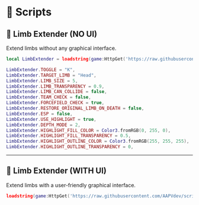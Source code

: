 # 📜 Scripts  

## 🔹 Limb Extender (NO UI)  
Extend limbs without any graphical interface.  
```lua
local LimbExtender = loadstring(game:HttpGet('https://raw.githubusercontent.com/AAPVdev/scripts/refs/heads/main/LimbExtender.lua'))()

LimbExtender.TOGGLE = "K",
LimbExtender.TARGET_LIMB = "Head",
LimbExtender.LIMB_SIZE = 5,
LimbExtender.LIMB_TRANSPARENCY = 0.9,
LimbExtender.LIMB_CAN_COLLIDE = false,
LimbExtender.TEAM_CHECK = false,
LimbExtender.FORCEFIELD_CHECK = true,
LimbExtender.RESTORE_ORIGINAL_LIMB_ON_DEATH = false,
LimbExtender.ESP = false,
LimbExtender.USE_HIGHLIGHT = true,
LimbExtender.DEPTH_MODE = 2,
LimbExtender.HIGHLIGHT_FILL_COLOR = Color3.fromRGB(0, 255, 0),
LimbExtender.HIGHLIGHT_FILL_TRANSPARENCY = 0.5,
LimbExtender.HIGHLIGHT_OUTLINE_COLOR = Color3.fromRGB(255, 255, 255),
LimbExtender.HIGHLIGHT_OUTLINE_TRANSPARENCY = 0,

```

---

## 🔹 Limb Extender (WITH UI)  
Extend limbs with a user-friendly graphical interface.  
```lua
loadstring(game:HttpGet('https://raw.githubusercontent.com/AAPVdev/scripts/refs/heads/main/UI_LimbExtender.lua'))()
```

